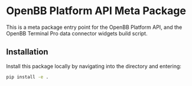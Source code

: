 # OpenBB Platform API Meta Package

This is a meta package entry point for the OpenBB Platform API, and the OpenBB Terminal Pro data connector widgets build script.

## Installation

Install this package locally by navigating into the directory and entering:

```sh
pip install -e .
```
